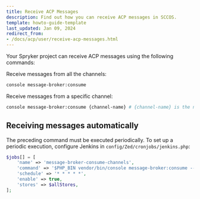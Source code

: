 ```yaml
---
title: Receive ACP Messages
description: Find out how you can receive ACP messages in SCCOS.
template: howto-guide-template
last_updated: Jan 09, 2024
redirect_from:
- /docs/acp/user/receive-acp-messages.html
---
```


Your Spryker project can receive ACP messages using the following commands:

Receive messages from all the channels:
```bash
console message-broker:consume
```

Receive messages from a specific channel:

```bash
console message-broker:consume {channel-name} # {channel-name} is the name of the channel, like `asset-commands`.
```


## Receiving messages automatically

The preceding command must be executed periodically. To set up a periodic execution, configure Jenkins in `config/Zed/cronjobs/jenkins.php`:

```php
$jobs[] = [
    'name' => 'message-broker-consume-channels',
    'command' => '$PHP_BIN vendor/bin/console message-broker:consume --time-limit=15 --sleep=5',
    'schedule' => '* * * * *',
    'enable' => true,
    'stores' => $allStores,
];
```
